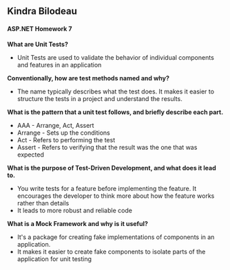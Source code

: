 ## Kindra Bilodeau
#### ASP.NET Homework 7    

**What are Unit Tests?**  
- Unit Tests are used to validate the behavior of individual components and features in an application  

**Conventionally, how are test methods named and why?**  
- The name typically describes what the test does. It makes it easier to structure the tests in a project and understand the results.

**What is the pattern that a unit test follows, and briefly describe each part.**
- AAA - Arrange, Act, Assert
 - Arrange - Sets up the conditions
 - Act - Refers to performing the test
 - Assert - Refers to verifying that the result was the one that was expected

**What is the purpose of Test-Driven Development, and what does it lead to.**
- You write tests for a feature before implementing the feature. It encourages the developer to think more about how the feature works rather than details
- It leads to more robust and reliable code

**What is a Mock Framework and why is it useful?**
- It's a package for creating fake implementations of components in an application.
- It makes it easier to create fake components to isolate parts of the application for unit testing
